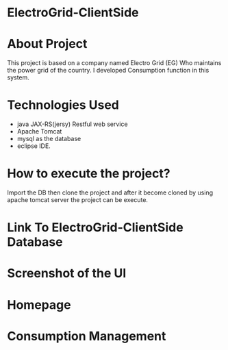 # ElectroGrid-ClientSide

# About Project
This project is based on a company named Electro Grid (EG) Who maintains the power grid of the country. I  developed Consumption function in this system.

# Technologies Used
-  java JAX-RS(jersy) Restful web service  
-  Apache  Tomcat  
-  mysql as the database 
-  eclipse IDE.

# How to execute the project?
Import the DB then clone the project and after it become cloned by using apache tomcat server the project can be execute.



#  Link  To ElectroGrid-ClientSide Database


# Screenshot of the UI

<h1>Homepage</h1>



<h1>Consumption Management</h1>



